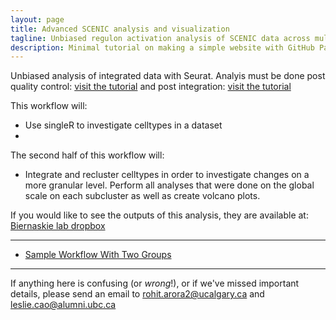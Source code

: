 ```yaml
---
layout: page
title: Advanced SCENIC analysis and visualization 
tagline: Unbiased regulon activation analysis of SCENIC data across multiple groups
description: Minimal tutorial on making a simple website with GitHub Pages
---
```


Unbiased analysis of integrated data with Seurat. Analyis must be done post quality control: [visit the tutorial](https://satijalab.org/seurat/v3.2/pbmc3k_tutorial)
and post integration: [visit the tutorial](https://satijalab.org/seurat/v3.2/immune_alignment)

This workflow will:
- Use singleR to investigate celltypes in a dataset
- 

The second half of this workflow will:
- Integrate and recluster celltypes in order to investigate changes on a more granular level. Perform all analyses that were done on the global scale on each subcluster as well as create volcano plots.

If you would like to see the outputs of this analysis, they are available at: [Biernaskie lab dropbox](https://www.dropbox.com/sh/ntabbv6rzb431um/AADFXA1voHhXvqK7dEqApYQEa?dl=0)

---

- [Sample Workflow With Two Groups](pages/independent_site.html)

---
If anything here is confusing (or _wrong_!), or if we've missed
important details, please send an email to rohit.arora2@ucalgary.ca and leslie.cao@alumni.ubc.ca


